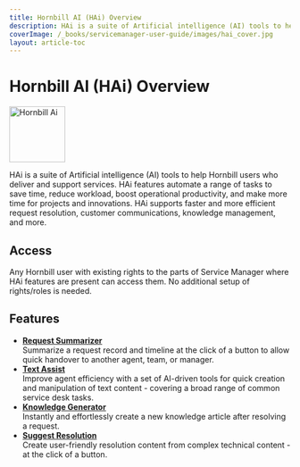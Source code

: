 ```yaml
---
title: Hornbill AI (HAi) Overview
description: HAi is a suite of Artificial intelligence (AI) tools to help Hornbill users who deliver and support services. HAi features automate a range of tasks to save time, reduce workload, boost operational productivity, and make more time for projects and innovations.
coverImage: /_books/servicemanager-user-guide/images/hai_cover.jpg
layout: article-toc
---
```


# Hornbill AI (HAi) Overview
<img src="/_books/servicemanager-user-guide/images/hai_logo.png" alt="Hornbill Ai" width="100"></img>

HAi is a suite of Artificial intelligence (AI) tools to help Hornbill users who deliver and support services. HAi features automate a range of tasks to save time, reduce workload, boost operational productivity, and make more time for projects and innovations. HAi supports faster and more efficient request resolution, customer communications, knowledge management, and more.

## Access
Any Hornbill user with existing rights to the parts of Service Manager where HAi features are present can access them. No additional setup of rights/roles is needed.

## Features
* **[Request Summarizer](/servicemanager-user-guide/hai/request-summarizer)**<br>
Summarize a request record and timeline at the click of a button to allow quick handover to another agent, team, or manager.
* **[Text Assist](/servicemanager-user-guide/hai/text-assist)**<br>
Improve agent efficiency with a set of AI-driven tools for quick creation and manipulation of text content - covering a broad range of common service desk tasks.
* **[Knowledge Generator](/servicemanager-user-guide/hai/knowledge-generator)**<br>
Instantly and effortlessly create a new knowledge article after resolving a request.
* **[Suggest Resolution](/servicemanager-user-guide/hai/suggest-resolution)**<br>
Create user-friendly resolution content from complex technical content - at the click of a button.

